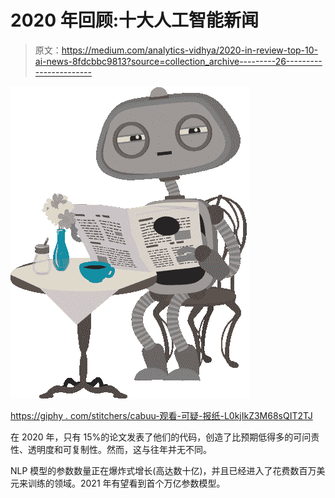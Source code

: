 # 2020 年回顾:十大人工智能新闻

> 原文：<https://medium.com/analytics-vidhya/2020-in-review-top-10-ai-news-8fdcbbc9813?source=collection_archive---------26----------------------->

![](img/2219ade0ae500e3b4c060ed51b26b929.png)

[https://giphy . com/stitchers/cabuu-观看-可疑-报纸-L0kjIkZ3M68sQIT2TJ](https://giphy.com/stickers/cabuu-watching-suspicious-newspaper-L0kjIkZ3M68sQIT2TJ)

在 2020 年，只有 15%的论文发表了他们的代码，创造了比预期低得多的可问责性、透明度和可复制性。然而，这与往年并无不同。

NLP 模型的参数数量正在爆炸式增长(高达数十亿)，并且已经进入了花费数百万美元来训练的领域。2021 年有望看到首个万亿参数模型。